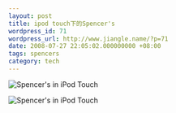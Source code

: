 ```yaml
---
layout: post
title: ipod touch下的Spencer's
wordpress_id: 71
wordpress_url: http://www.jiangle.name/?p=71
date: 2008-07-27 22:05:02.000000000 +08:00
tags: spencers
category: tech
---
```

![Spencer's in iPod Touch](http://i.jiangle.name/wp-content/uploads/2008/07/img_0002-200x300.png)

![Spencer's in iPod Touch](http://i.jiangle.name/wp-content/uploads/2008/07/img_0001-200x300.png)